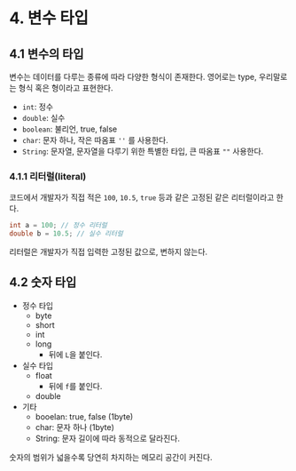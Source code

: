 # 4. 변수 타입
## 4.1 변수의 타입
변수는 데이터를 다루는 종류에 따라 다양한 형식이 존재한다. 영어로는 type, 우리말로는 형식 혹은 형이라고 표현한다.
- `int`: 정수
- `double`: 실수
- `boolean`: 불리언, true, false
- `char`: 문자 하나, 작은 따옴표 `''` 를 사용한다.
- `String`: 문자열, 문자열을 다루기 위한 특별한 타입, 큰 따옴표 `""` 사용한다.

### 4.1.1 리터럴(literal)
코드에서 개발자가 직접 적은 `100`, `10.5`, `true` 등과 같은 고정된 같은 리터럴이라고 한다.
```java
int a = 100; // 정수 리터럴
double b = 10.5; // 실수 리터럴
```
리터럴은 개발자가 직접 입력한 고정된 값으로, 변하지 않는다.
## 4.2 숫자 타입
- 정수 타입
	- byte
	- short
	- int
	- long
		- 뒤에 `L`을 붙인다.
- 실수 타입
	- float
		- 뒤에 `f`를 붙인다.
	- double
- 기타
	- booelan: true, false (1byte)
	- char: 문자 하나 (1byte)
	- String: 문자 길이에 따라 동적으로 달라진다.

숫자의 범위가 넓을수록 당연히 차지하는 메모리 공간이 커진다.